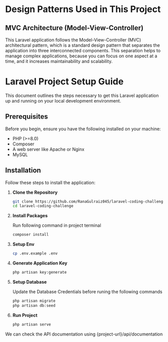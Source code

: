 # Design Patterns Used in This Project

## MVC Architecture (Model-View-Controller)

This Laravel application follows the Model-View-Controller (MVC) architectural pattern, which is a standard design pattern that separates the application into three interconnected components. This separation helps to manage complex applications, because you can focus on one aspect at a time, and it increases maintainability and scalability.

# Laravel Project Setup Guide

This document outlines the steps necessary to get this Laravel application up and running on your local development environment.

## Prerequisites

Before you begin, ensure you have the following installed on your machine:
- PHP (>=8.0)
- Composer
- A web server like Apache or Nginx
- MySQL

## Installation

Follow these steps to install the application:

1. **Clone the Repository**

   ```bash
   git clone https://github.com/RanaGulraiz045/laravel-coding-challenge.git
   cd laravel-coding-challenge

2. **Install Packages**

   Run following command in project terminal
   ```bash
   composer install

3. **Setup Env**

   ```bash
   cp .env.example .env   

4. **Generate Application Key**

   ```bash
   php artisan key:generate

5. **Setup Database**

   Update the Database Credentials before runing the following commands
   ```bash
   php artisan migrate
   php artisan db:seed

6. **Run Project**

   ```bash
   php artisan serve

We can check the API documentation using {project-url}/api/documentation
